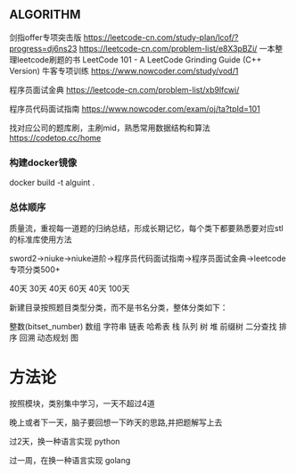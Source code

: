 ## ALGORITHM
剑指offer专项突击版
https://leetcode-cn.com/study-plan/lcof/?progress=dj6ns23
https://leetcode-cn.com/problem-list/e8X3pBZi/
一本整理leetcode刷题的书
LeetCode 101 - A LeetCode Grinding Guide (C++ Version)
牛客专项训练
https://www.nowcoder.com/study/vod/1

程序员面试金典
https://leetcode-cn.com/problem-list/xb9lfcwi/

程序员代码面试指南
https://www.nowcoder.com/exam/oj/ta?tpId=101

找对应公司的题库刷，主刷mid，熟悉常用数据结构和算法
https://codetop.cc/home
### 构建docker镜像
docker build -t alguint .

### 总体顺序
质量流，重视每一道题的归纳总结，形成长期记忆，每个类下都要熟悉要对应stl的标准库使用方法

sword2->niuke->niuke进阶->程序员代码面试指南->程序员面试金典->leetcode专项分类500+

40天    30天    40天     60天               40天           100天

新建目录按照题目类型分类，而不是书名分类，整体分类如下：

整数(bitset_number)
数组
字符串
链表
哈希表
栈
队列
树
堆
前缀树
二分查找
排序
回溯
动态规划
图
# 方法论
按照模块，类别集中学习，一天不超过4道

晚上或者下一天，脑子要回想一下昨天的思路,并把题解写上去

过2天，换一种语言实现 python

过一周，在换一种语言实现 golang